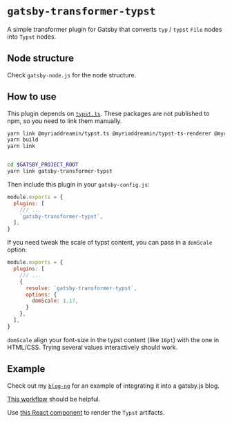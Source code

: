 
# `gatsby-transformer-typst`

A simple transformer plugin for Gatsby that converts `typ` / `typst` `File` nodes into `Typst` nodes.

## Node structure

Check `gatsby-node.js` for the node structure.

## How to use

This plugin depends on [`typst.ts`](https://github.com/Myriad-Dreamin/typst.ts). These packages are not published to npm, so you need to link them manually.

```sh
yarn link @myriaddreamin/typst.ts @myriaddreamin/typst-ts-renderer @myriaddreamin/typst-ts-node-compiler
yarn build
yarn link


cd $GATSBY_PROJECT_ROOT
yarn link gatsby-transformer-typst
```

Then include this plugin in your `gatsby-config.js`:

```js
module.exports = {
  plugins: [
    /// ...
    `gatsby-transformer-typst`,
  ],
}
```

If you need tweak the scale of typst content, you can pass in a `domScale` option:

```js
module.exports = {
  plugins: [
    /// ...
    {
      resolve: `gatsby-transformer-typst`,
      options: {
        domScale: 1.17,
      }
    },
  ],
}
```

`domScale` align your font-size in the typst content (like `16pt`) with the one in HTML/CSS. Trying several values interactively should work.

## Example

Check out my [`blog-ng`](https://github.com/seven-mile/blog-ng) for an example of integrating it into a gatsby.js blog.

[This workflow](https://github.com/seven-mile/blog-ng/blob/main/.github/workflows/deploy.yml) should be helpful.

Use [this React component](https://github.com/seven-mile/blog-ng/blob/main/src/components/typst-doc.tsx) to render the `Typst` artifacts.
